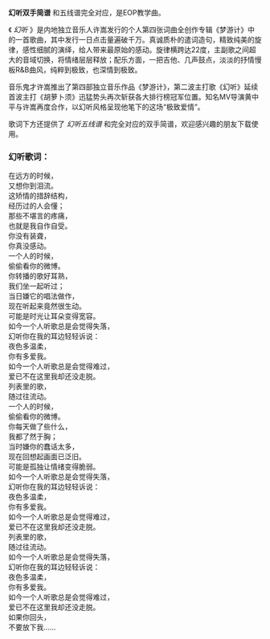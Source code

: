 

**幻听双手简谱** 和五线谱完全对应，是EOP教学曲。

《 _幻听_
》是内地独立音乐人许嵩发行的个人第四张词曲全创作专辑《梦游计》中的一首歌曲，其中发行一日点击量遍破千万。真诚质朴的遣词造句，精致纯美的旋律，感性细腻的演绎，给人带来最原始的感动。旋律横跨达22度，主副歌之间超大的音域切换，将情绪层层释放；配乐方面，一把吉他、几声鼓点，淡淡的抒情慢板R&B曲风，纯粹到极致，也深情到极致。

音乐鬼才许嵩推出了第四部独立音乐作品《梦游计》，第二波主打歌《幻听》延续首波主打《胡萝卜须》迅猛势头再次斩获各大排行榜冠军位置。知名MV导演黄中平与许嵩再度合作，以幻听风格呈现他笔下的这场“极致爱情”。

歌词下方还提供了 _幻听五线谱_ 和完全对应的双手简谱，欢迎感兴趣的朋友下载使用。

### 幻听歌词：

在远方的时候，  
又想你到泪流。  
这矫情的措辞结构，  
经历过的人会懂；  
那些不堪言的疼痛，  
也就是我自作自受。  
你没有装聋，  
你真没感动。  
一个人的时候，  
偷偷看你的微博。  
你转播的歌好耳熟，  
我们坐一起听过；  
当日嫌它的唱法做作，  
现在听起来竟然很生动。  
可能是时光让耳朵变得宽容。  
如今一个人听歌总是会觉得失落，  
幻听你在我的耳边轻轻诉说：  
夜色多温柔，  
你有多爱我。  
如今一个人听歌总是会觉得难过，  
爱已不在这里我却还没走脱。  
列表里的歌，  
随过往流动。  
一个人的时候，  
偷偷看你的微博。  
你每天做了些什么，  
我都了然于胸；  
当时嫌你的蠢话太多，  
现在回想起画面已泛旧。  
可能是孤独让情绪变得脆弱。  
如今一个人听歌总是会觉得失落，  
幻听你在我的耳边轻轻诉说：  
夜色多温柔，  
你有多爱我。  
如今一个人听歌总是会觉得难过，  
爱已不在这里我却还没走脱。  
列表里的歌，  
随过往流动。  
如今一个人听歌总是会觉得失落，  
幻听你在我的耳边轻轻诉说：  
夜色多温柔，  
你有多爱我。  
如今一个人听歌总是会觉得难过，  
爱已不在这里我却还没走脱。  
如果你回头，  
不要放下我……

